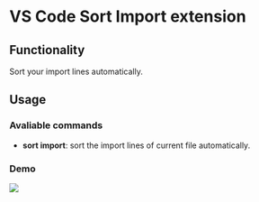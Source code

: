 # VS Code Sort Import extension

## Functionality

Sort your import lines automatically.

## Usage

### Avaliable commands

- **sort import**: sort the import lines of current file automatically.

### Demo

![](http://qiniu.daguchuangyi.com/sortImport.gif)